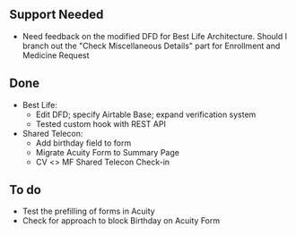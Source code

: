 ## Support Needed
  - Need feedback on the modified DFD for Best Life Architecture. Should I branch out the "Check Miscellaneous Details" part for Enrollment and Medicine Request
## Done
  - Best Life:
    - Edit DFD; specify Airtable Base; expand verification system
    - Tested custom hook with REST API
  - Shared Telecon:
    - Add birthday field to form
    - Migrate Acuity Form to Summary Page
    - CV <> MF Shared Telecon Check-in
## To do
  - Test the prefilling of forms in Acuity
  - Check for approach to block Birthday on Acuity Form